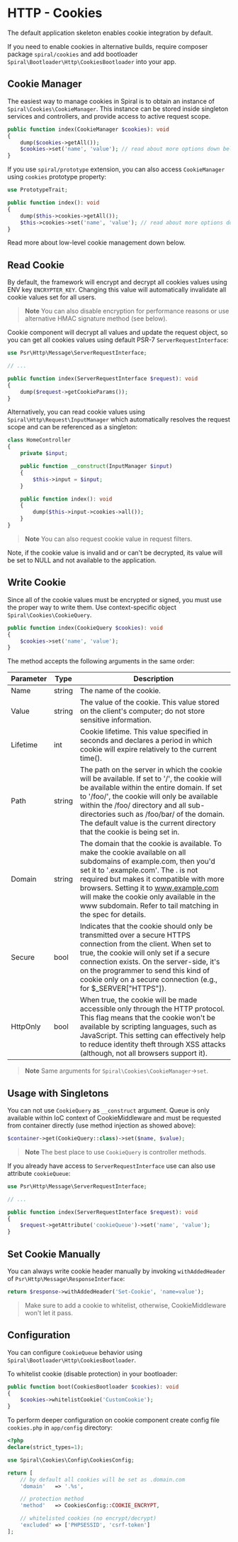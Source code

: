 # HTTP - Cookies

The default application skeleton enables cookie integration by default.

If you need to enable cookies in alternative builds, require composer package `spiral/cookies` and add
bootloader `Spiral\Bootloader\Http\CookiesBootloader` into your app.

## Cookie Manager

The easiest way to manage cookies in Spiral is to obtain an instance of `Spiral\Cookies\CookieManager`. This instance
can be stored inside singleton services and controllers, and provide access to active request scope.

```php
public function index(CookieManager $cookies): void
{
    dump($cookies->getAll());
    $cookies->set('name', 'value'); // read about more options down below
}
```

If you use `spiral/prototype` extension, you can also access `CookieManager` using `cookies` prototype property:

```php
use PrototypeTrait;

public function index(): void
{
    dump($this->cookies->getAll());
    $this->cookies->set('name', 'value'); // read about more options down below
}
```

Read more about low-level cookie management down below.

## Read Cookie

By default, the framework will encrypt and decrypt all cookies values using ENV key `ENCRYPTER_KEY`. Changing this value
will automatically invalidate all cookie values set for all users.

> **Note**
> You can also disable encryption for performance reasons or use alternative HMAC signature method (see below).

Cookie component will decrypt all values and update the request object, so you can get all cookies values using default
PSR-7 `ServerRequestInterface`:

```php
use Psr\Http\Message\ServerRequestInterface;

// ...

public function index(ServerRequestInterface $request): void
{
    dump($request->getCookieParams());
}
```

Alternatively, you can read cookie values using `Spiral\Http\Request\InputManager` which automatically resolves the
request scope and can be referenced as a singleton:

```php
class HomeController
{
    private $input;

    public function __construct(InputManager $input)
    {
        $this->input = $input;
    }

    public function index(): void
    {
        dump($this->input->cookies->all());
    }
}
```

> **Note**
> You can also request cookie value in request filters.

Note, if the cookie value is invalid and or can't be decrypted, its value will be set to NULL and not available to the
application.

## Write Cookie

Since all of the cookie values must be encrypted or signed, you must use the proper way to write them.
Use context-specific object `Spiral\Cookies\CookieQuery`.

```php
public function index(CookieQuery $cookies): void
{
    $cookies->set('name', 'value');
}
```

The method accepts the following arguments in the same order:

| Parameter | Type   | Description                                                                                                                                                                                                                                                                                                                                              |
|-----------|--------|----------------------------------------------------------------------------------------------------------------------------------------------------------------------------------------------------------------------------------------------------------------------------------------------------------------------------------------------------------|
| Name      | string | The name of the cookie.                                                                                                                                                                                                                                                                                                                                  |
| Value     | string | The value of the cookie. This value stored on the client's computer; do not store sensitive information.                                                                                                                                                                                                                                                 |
| Lifetime  | int    | Cookie lifetime. This value specified in seconds and declares a period in which cookie will expire relatively to the current time().                                                                                                                                                                                                                     |
| Path      | string | The path on the server in which the cookie will be available. If set to '/', the cookie will be available within the entire domain. If set to '/foo/', the cookie will only be available within the /foo/ directory and all sub-directories such as /foo/bar/ of the domain. The default value is the current directory that the cookie is being set in. |
| Domain    | string | The domain that the cookie is available. To make the cookie available on all subdomains of example.com, then you'd set it to '.example.com'. The . is not required but makes it compatible with more browsers. Setting it to www.example.com will make the cookie only available in the www subdomain. Refer to tail matching in the spec for details.   |
| Secure    | bool   | Indicates that the cookie should only be transmitted over a secure HTTPS connection from the client. When set to true, the cookie will only set if a secure connection exists. On the server-side, it's on the programmer to send this kind of cookie only on a secure connection (e.g., for $_SERVER["HTTPS"]).                                         |
| HttpOnly  | bool   | When true, the cookie will be made accessible only through the HTTP protocol. This flag means that the cookie won't be available by scripting languages, such as JavaScript. This setting can effectively help to reduce identity theft through XSS attacks (although, not all browsers support it).                                                     |

> **Note**
> Same arguments for `Spiral\Cookies\CookieManager`->`set`.

## Usage with Singletons

You can not use `CookieQuery` as `__construct` argument. Queue is only available within IoC context of CookieMiddleware
and must be requested from container directly (use method injection as showed above):

```php
$container->get(CookieQuery::class)->set($name, $value);
```

> **Note**
> The best place to use `CookieQuery` is controller methods.

If you already have access to `ServerRequestInterface` use can also use attribute `cookieQueue`:

```php
use Psr\Http\Message\ServerRequestInterface;

// ...

public function index(ServerRequestInterface $request): void
{
    $request->getAttribute('cookieQueue')->set('name', 'value');
}
```

## Set Cookie Manually

You can always write cookie header manually by invoking `withAddedHeader` of `Psr\Http\Message\ResponseInterface`:

```php
return $response->withAddedHeader('Set-Cookie', 'name=value');
```

> Make sure to add a cookie to whitelist, otherwise, CookieMiddleware won't let it pass.

## Configuration

You can configure `CookieQueue` behavior using `Spiral\Bootloader\Http\CookiesBootloader`.

To whitelist cookie (disable protection) in your bootloader:

```php
public function boot(CookiesBootloader $cookies): void
{
    $cookies->whitelistCookie('CustomCookie');
}
```

To perform deeper configuration on cookie component create config file `cookies.php` in `app/config` directory:

```php
<?php
declare(strict_types=1);

use Spiral\Cookies\Config\CookiesConfig;

return [
    // by default all cookies will be set as .domain.com
    'domain'   => '.%s',

    // protection method
    'method'   => CookiesConfig::COOKIE_ENCRYPT,

    // whitelisted cookies (no encrypt/decrypt)
    'excluded' => ['PHPSESSID', 'csrf-token']
];
```
